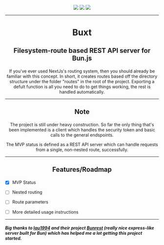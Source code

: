 <p align="center">
<!-- <img src="https://github.com/mia-z/buxt/actions/workflows/main.js.yml/badge.svg" /> -->
<img src=https://img.shields.io/github/package-json/v/mia-z/buxt />
<img src=https://img.shields.io/github/commit-activity/w/mia-z/buxt />
<img src="https://img.shields.io/codecov/c/github/mia-z/buxt" />

---

# <p align="center">Buxt</p>

## <p align="center">Filesystem-route based REST API server for Bun.js</p>

<p align="center">If you've ever used NextJs's routing system, then you should already be familiar with this concept. In short, it creates routes based off the directory structure under the folder "routes" in the root of the project. Exporting a defult function is all you need to do to get things working, the rest is handled automatically. 

---

## <p align="center"> **Note**
<p align="center"> The project is still under heavy construction. So far the only thing that's been implemented is a client which handles the security token and basic calls to the general endspoints.

<p align="center"> The MVP status is defined as a REST API server which can handle requests from a single, non-nested route, successfully.

---

## <p align="center"> Features/Roadmap

- [x] MVP Status
- [ ] Nested routing
- [ ] Route parameters
- [ ] More detailed usage instructions


---
##### Big thanks to <a href="https://github.com/lau1944">lau1994</a> and their project <a href="https://github.com/lau1944/bunrest">Bunrest</a> (really nice express-like server built for Bun) which has helped me a lot getting this project started.